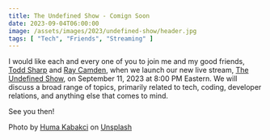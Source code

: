 ```yaml
---
title: The Undefined Show - Comign Soon
date: 2023-09-04T06:00:00
image: /assets/images/2023/undefined-show/header.jpg
tags: [ "Tech", "Friends", "Streaming" ]
---
```


I would like each and every one of you to join me and my good friends, [Todd Sharp](https://recursive.codes/) and [Ray Camden](https://www.raymondcamden.com/), when we launch our new live stream, [The Undefined Show](https://www.twitch.tv/theundefinedshow), on September 11, 2023 at 8:00 PM Eastern. We will discuss a broad range of topics, primarily related to tech, coding, developer relations, and anything else that comes to mind.

See you then!

Photo by <a href="https://unsplash.com/@humakabakci?utm_source=unsplash&utm_medium=referral&utm_content=creditCopyText">Huma Kabakci</a> on <a href="https://unsplash.com/photos/oRk4Ep65tRc?utm_source=unsplash&utm_medium=referral&utm_content=creditCopyText">Unsplash</a>
  